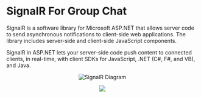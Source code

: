 # SignalR For Group Chat

SignalR is a software library for Microsoft ASP.NET that allows server code to send asynchronous notifications to client-side web applications. The library includes server-side and client-side JavaScript components.

SignalR in ASP.NET lets your server-side code push content to connected clients, in real-time, with client SDKs for JavaScript, .NET (C#, F#, and VB), and Java.



<p align="center"><img src="https://i.stack.imgur.com/qAlCO.jpg"  alt="SignalR Diagram" /></p>


<p align="center"><img src="https://raw.githubusercontent.com/ankitkanojia/SignalRChat/master/SignalR.gif" /></p>
